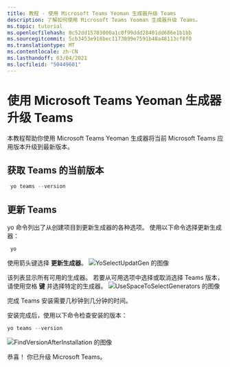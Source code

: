 ```yaml
---
title: 教程 - 使用 Microsoft Teams Yeoman 生成器升级 Teams
description: 了解如何使用 Microsoft Teams Yeoman 生成器升级 Teams。
ms.topic: tutorial
ms.openlocfilehash: 0c52dd15703000a1c0f99ddd28401dd686e1b1bb
ms.sourcegitcommit: 5cb3453e918bec1173899e7591b48a48113cf8f0
ms.translationtype: MT
ms.contentlocale: zh-CN
ms.lasthandoff: 03/04/2021
ms.locfileid: "50449601"
---
```

# <a name="upgrade-teams-using-microsoft-teams-yeoman-generator"></a>使用 Microsoft Teams Yeoman 生成器升级 Teams
本教程帮助你使用 Microsoft Teams Yeoman 生成器将当前 Microsoft Teams 应用版本升级到最新版本。

## <a name="get-current-version-of-teams"></a>获取 Teams 的当前版本
```PowerShell
 yo teams --version
```

## <a name="update-teams"></a>更新 Teams
yo 命令列出了从创建项目到更新生成器的各种选项。 使用以下命令选择更新生成器：
```PowerShell
 yo
```

使用箭头键选择 **更新生成器**。
![YoSelectUpdatGen 的图像](~/assets/images/Update-Teams/YoSelectUpdateGen.png)

该列表显示所有可用的生成器。 若要从可用选项中选择或取消选择 Teams 版本，请使用空格 **键** 并选择特定的生成器。
![UseSpaceToSelectGenerators 的图像](~/assets/images/Update-Teams/UseSpaceToSelectGenerators.png)

完成 Teams 安装需要几秒钟到几分钟的时间。

安装完成后，使用以下命令检查安装的版本：

```PowerShell
yo teams --version
```

![FindVersionAfterInstallation 的图像](~/assets/images/Update-Teams/FindVersionAfterInstallation.png)

恭喜！ 你已升级 Microsoft Teams。

